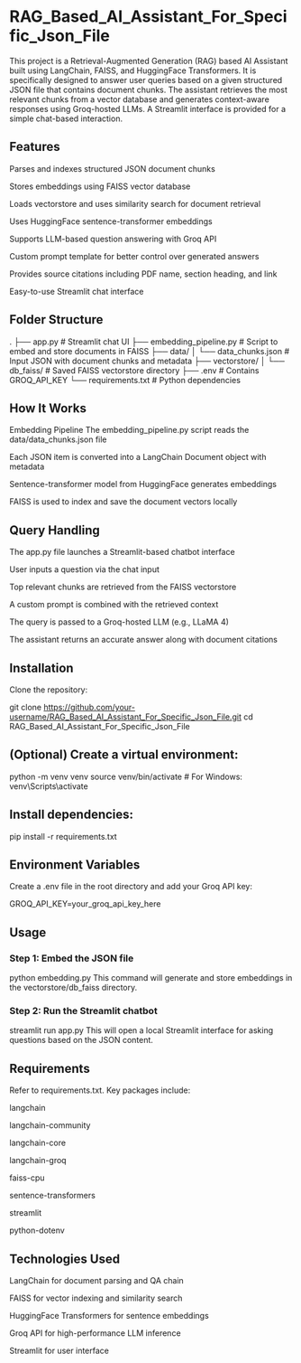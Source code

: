 # RAG_Based_AI_Assistant_For_Specific_Json_File
This project is a Retrieval-Augmented Generation (RAG) based AI Assistant built using LangChain, FAISS, and HuggingFace Transformers. It is specifically designed to answer user queries based on a given structured JSON file that contains document chunks. The assistant retrieves the most relevant chunks from a vector database and generates context-aware responses using Groq-hosted LLMs. A Streamlit interface is provided for a simple chat-based interaction.

## Features
Parses and indexes structured JSON document chunks

Stores embeddings using FAISS vector database

Loads vectorstore and uses similarity search for document retrieval

Uses HuggingFace sentence-transformer embeddings

Supports LLM-based question answering with Groq API

Custom prompt template for better control over generated answers

Provides source citations including PDF name, section heading, and link

Easy-to-use Streamlit chat interface

## Folder Structure

.
├── app.py                    # Streamlit chat UI
├── embedding_pipeline.py     # Script to embed and store documents in FAISS
├── data/
│   └── data_chunks.json      # Input JSON with document chunks and metadata
├── vectorstore/
│   └── db_faiss/             # Saved FAISS vectorstore directory
├── .env                      # Contains GROQ_API_KEY
└── requirements.txt          # Python dependencies
## How It Works
Embedding Pipeline
The embedding_pipeline.py script reads the data/data_chunks.json file

Each JSON item is converted into a LangChain Document object with metadata

Sentence-transformer model from HuggingFace generates embeddings

FAISS is used to index and save the document vectors locally

## Query Handling
The app.py file launches a Streamlit-based chatbot interface

User inputs a question via the chat input

Top relevant chunks are retrieved from the FAISS vectorstore

A custom prompt is combined with the retrieved context

The query is passed to a Groq-hosted LLM (e.g., LLaMA 4)

The assistant returns an accurate answer along with document citations

## Installation
Clone the repository:


git clone https://github.com/your-username/RAG_Based_AI_Assistant_For_Specific_Json_File.git
cd RAG_Based_AI_Assistant_For_Specific_Json_File
## (Optional) Create a virtual environment:


python -m venv venv
source venv/bin/activate  # For Windows: venv\Scripts\activate
## Install dependencies:


pip install -r requirements.txt
## Environment Variables
Create a .env file in the root directory and add your Groq API key:

GROQ_API_KEY=your_groq_api_key_here
## Usage
### Step 1: Embed the JSON file
python embedding.py
This command will generate and store embeddings in the vectorstore/db_faiss directory.

### Step 2: Run the Streamlit chatbot
streamlit run app.py
This will open a local Streamlit interface for asking questions based on the JSON content.

## Requirements
Refer to requirements.txt. Key packages include:

langchain

langchain-community

langchain-core

langchain-groq

faiss-cpu

sentence-transformers

streamlit

python-dotenv

## Technologies Used
LangChain for document parsing and QA chain

FAISS for vector indexing and similarity search

HuggingFace Transformers for sentence embeddings

Groq API for high-performance LLM inference

Streamlit for user interface

